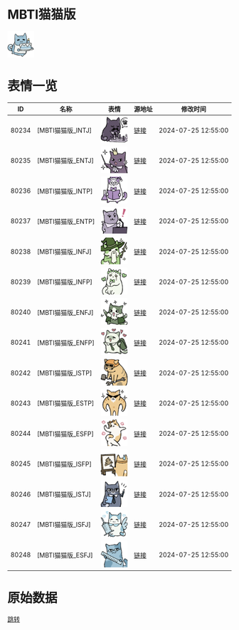 # MBTI猫猫版

<img src="./cover.png" height="60" alt="cover" />

# 表情一览

|ID|名称|表情|源地址|修改时间|
|----|----|----|----|----|
|80234|[MBTI猫猫版_INTJ]|<img src="./pic/080234_%5BMBTI猫猫版_INTJ%5D.png" height="60" alt="INTJ"/>|[链接](https://i0.hdslb.com/bfs/garb/9871019581dfb5b963d01d9d0182fb63dce7dc6a.png)|2024-07-25 12:55:00|
|80235|[MBTI猫猫版_ENTJ]|<img src="./pic/080235_%5BMBTI猫猫版_ENTJ%5D.png" height="60" alt="ENTJ"/>|[链接](https://i0.hdslb.com/bfs/garb/a93665d2c727996ff803523e1bf818452c9cae6a.png)|2024-07-25 12:55:00|
|80236|[MBTI猫猫版_INTP]|<img src="./pic/080236_%5BMBTI猫猫版_INTP%5D.png" height="60" alt="INTP"/>|[链接](https://i0.hdslb.com/bfs/garb/e47455364e67c58c1b13fc28f9197b8726caf452.png)|2024-07-25 12:55:00|
|80237|[MBTI猫猫版_ENTP]|<img src="./pic/080237_%5BMBTI猫猫版_ENTP%5D.png" height="60" alt="ENTP"/>|[链接](https://i0.hdslb.com/bfs/garb/5b81543515236689317d6cb6576af44f8730449c.png)|2024-07-25 12:55:00|
|80238|[MBTI猫猫版_INFJ]|<img src="./pic/080238_%5BMBTI猫猫版_INFJ%5D.png" height="60" alt="INFJ"/>|[链接](https://i0.hdslb.com/bfs/garb/6fc258637990cf6567f4411d18543c0a94e03506.png)|2024-07-25 12:55:00|
|80239|[MBTI猫猫版_INFP]|<img src="./pic/080239_%5BMBTI猫猫版_INFP%5D.png" height="60" alt="INFP"/>|[链接](https://i0.hdslb.com/bfs/garb/5482ac0d7330595173be68a653219fd75fbb26e2.png)|2024-07-25 12:55:00|
|80240|[MBTI猫猫版_ENFJ]|<img src="./pic/080240_%5BMBTI猫猫版_ENFJ%5D.png" height="60" alt="ENFJ"/>|[链接](https://i0.hdslb.com/bfs/garb/93218a3a57dde2a5dcfe2460b9e842a6e19a13af.png)|2024-07-25 12:55:00|
|80241|[MBTI猫猫版_ENFP]|<img src="./pic/080241_%5BMBTI猫猫版_ENFP%5D.png" height="60" alt="ENFP"/>|[链接](https://i0.hdslb.com/bfs/garb/4455dd83a70571d24646b97390a58fc471ee920b.png)|2024-07-25 12:55:00|
|80242|[MBTI猫猫版_ISTP]|<img src="./pic/080242_%5BMBTI猫猫版_ISTP%5D.png" height="60" alt="ISTP"/>|[链接](https://i0.hdslb.com/bfs/garb/9e9eaf6f217510e4795ae07b7346a70bd25fd8ec.png)|2024-07-25 12:55:00|
|80243|[MBTI猫猫版_ESTP]|<img src="./pic/080243_%5BMBTI猫猫版_ESTP%5D.png" height="60" alt="ESTP"/>|[链接](https://i0.hdslb.com/bfs/garb/ff9ac3e849acda6a9e7025a97e981f8efab096fb.png)|2024-07-25 12:55:00|
|80244|[MBTI猫猫版_ESFP]|<img src="./pic/080244_%5BMBTI猫猫版_ESFP%5D.png" height="60" alt="ESFP"/>|[链接](https://i0.hdslb.com/bfs/garb/aca9907f6fd161d6bd96c7aeeb32e1c0ed591386.png)|2024-07-25 12:55:00|
|80245|[MBTI猫猫版_ISFP]|<img src="./pic/080245_%5BMBTI猫猫版_ISFP%5D.png" height="60" alt="ISFP"/>|[链接](https://i0.hdslb.com/bfs/garb/e5a06291a9f0bf0afe42006b7888f34117675354.png)|2024-07-25 12:55:00|
|80246|[MBTI猫猫版_ISTJ]|<img src="./pic/080246_%5BMBTI猫猫版_ISTJ%5D.png" height="60" alt="ISTJ"/>|[链接](https://i0.hdslb.com/bfs/garb/9238a6f7d11a9eb6e48eadda546f1ad0d8800e01.png)|2024-07-25 12:55:00|
|80247|[MBTI猫猫版_ISFJ]|<img src="./pic/080247_%5BMBTI猫猫版_ISFJ%5D.png" height="60" alt="ISFJ"/>|[链接](https://i0.hdslb.com/bfs/garb/223c19a74a634c198dfc0355c0bf046c7bcd8191.png)|2024-07-25 12:55:00|
|80248|[MBTI猫猫版_ESFJ]|<img src="./pic/080248_%5BMBTI猫猫版_ESFJ%5D.png" height="60" alt="ESFJ"/>|[链接](https://i0.hdslb.com/bfs/garb/a980dae703bd8d80281609f0cee6711bfcc6f13a.png)|2024-07-25 12:55:00|

# 原始数据

[跳转](./raw.json)


